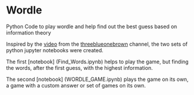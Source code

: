 # Wordle
Python Code to play wordle and help find out the best guess based on information theory

Inspired by the [video](https://www.youtube.com/watch?v=v68zYyaEmEA&t=149s) from the [threeblueonebrown](https://www.youtube.com/channel/UCYO_jab_esuFRV4b17AJtAw) channel,
the two sets of python jupyter notebooks were created.

The first [notebook] (Find_Words.ipynb) helps to play the game, but finding the words, after the first guess, with the highest information.

The second [notebook] (WORDLE_GAME.ipynb) plays the game on its own, a game with a custom answer or set of games on its own.

